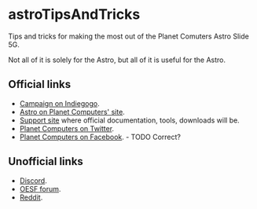 # astroTipsAndTricks

Tips and tricks for making the most out of the Planet Comuters Astro Slide 5G.

Not all of it is solely for the Astro, but all of it is useful for the Astro.

## Official links

* [Campaign on Indiegogo](https://www.indiegogo.com/projects/astro-slide-5g-transformer/x/18302490#/).
* [Astro on Planet Computers' site](https://store.planetcom.co.uk/products/astro-slide).
* [Support site](https://support.planetcom.co.uk/index.php/Main_Page) where official documentation, tools, downloads will be.
* [Planet Computers on Twitter](https://twitter.com/planetcom2017/).
* [Planet Computers on Facebook](https://www.facebook.com/planetcom). - TODO Correct?

## Unofficial links

* [Discord](https://discord.gg/FJA5hj3x8V).
* [OESF forum](https://www.oesf.org/forum/index.php?board=215.0).
* [Reddit](https://www.reddit.com/r/AstroSlide/).
